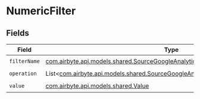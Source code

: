 # NumericFilter


## Fields

| Field                                                                                                                                                     | Type                                                                                                                                                      | Required                                                                                                                                                  | Description                                                                                                                                               |
| --------------------------------------------------------------------------------------------------------------------------------------------------------- | --------------------------------------------------------------------------------------------------------------------------------------------------------- | --------------------------------------------------------------------------------------------------------------------------------------------------------- | --------------------------------------------------------------------------------------------------------------------------------------------------------- |
| `filterName`                                                                                                                                              | [com.airbyte.api.models.shared.SourceGoogleAnalyticsDataApiSchemasFilterName](../../models/shared/SourceGoogleAnalyticsDataApiSchemasFilterName.md)       | :heavy_check_mark:                                                                                                                                        | N/A                                                                                                                                                       |
| `operation`                                                                                                                                               | List<[com.airbyte.api.models.shared.SourceGoogleAnalyticsDataApiSchemasValidEnums](../../models/shared/SourceGoogleAnalyticsDataApiSchemasValidEnums.md)> | :heavy_check_mark:                                                                                                                                        | N/A                                                                                                                                                       |
| `value`                                                                                                                                                   | [com.airbyte.api.models.shared.Value](../../models/shared/Value.md)                                                                                       | :heavy_check_mark:                                                                                                                                        | N/A                                                                                                                                                       |